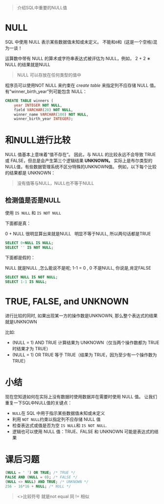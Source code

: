 > 介绍SQL中重要的NULL值
# NULL

SQL 中使用 NULL 表示某些数据值未知或未定义。  不能和`0`和` `(这是一个空格)混为一谈！

运算数中带有 NULL 的算术或字符串表达式被评估为 NULL，例如， 2 + 2 ∗ NULL 的结果就是NULL

> NULL 可以存放在任何类型的值中

程序员可以使用NOT NULL 来约束在 *create table* 来指定列不应存储 NULL 值。有“winner_birth_year”列可能包含 NULL：

```sql
CREATE TABLE winners ( 
    year INTEGER NOT NULL,
    field VARCHAR(20) NOT NULL, 
    winner_name VARCHAR(100) NOT NULL, 
    winner_birth_year INTEGER);
```

# 和NULL进行比较

NULL 值基本上意味着“值不存在”。 因此，与 NULL 的比较永远不会导致 TRUE 或 FALSE，但总是会产生第三个逻辑结果 **UNKNOWN。** 实际上是布尔类型的NULL值，有些数据管理系统不区分特殊的UNKNOWN值。 例如，以下每个比较的结果都是 UNKNOWN： 

> 没有值等与NULL，NULL也不等于NULL

## 检测值是否是NULL

使用 `IS NULL` 和 `IS NOT NULL`

下面都是真：

0 + NULL 很明显算出来就是NULL ` `明显不等于NULL, 所以两句话都是TRUE

```sql
SELECT 0+NULL IS NULL;
SELECT '' IS NOT NULL;
```

下面都是假的：

NULL 就是NULL ,怎么能说不是呢; 1-1 = 0 , 0 不是NULL, 你说是,肯定FALSE

```sql
SELECT NULL IS NOT NULL;
SELECT 1-1 IS NULL;
```

# TRUE, FALSE, and UNKNOWN

进行比较的同时, 如果出现某一方的操作数是UNKNOWN, 那么整个表达式的结果就是UNKNOWN

比如:

- (NULL = 1) AND TRUE 计算结果为 UNKNOWN（仅当两个操作数都为 TRUE 时结果才为 TRUE） 
- (NULL = 1) OR TRUE 等于 TRUE（结果为 TRUE，因为至少有一个操作数为 TRUE）

# 小结

现在您知道如何在实际上没有数据时使用数据并在需要时使用 NULL 值。  让我们重复一下SQL中NULL值的关键点： 

- `NULL`在 SQL 中用于指示某些数据值未知或未定义
- 利用 `NOT NULL`约束以指定列不应存储 NULL 值
- 检查表达式或值是否为空 `IS NULL`和 `IS NOT NULL`. 
- 逻辑也可以使用 NULL 值：TRUE、FALSE 和 UNKNOWN 可能是表达式的结果

# 课后习题

```sql
(NULL = ' ') OR TRUE; /* TRUE */
FALSE AND (NULL = 0); /* FALSE */
(NULL <> NULL) AND TRUE; /* UNKNOWN */
256 - 16*16 + NULL; /* NULL */
```

> <>比较符号 就是not equal 同 != 相似
